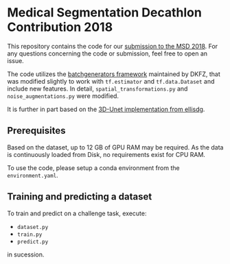 # Medical Segmentation Decathlon Contribution 2018

This repository contains the code for our [submission to the MSD 2018](https://www.lfb.rwth-aachen.de/institute/team/rippel/).
For any questions concerning the code or submission, feel free to open an issue.

The code utilizes the [batchgenerators framework](https://github.com/MIC-DKFZ/batchgenerators/) maintained by DKFZ, that was modified
slightly to work with `tf.estimator` and `tf.data.Dataset` and include new features. In detail, `spatial_transformations.py` and `noise_augmentations.py` were modified.

It is further in part based on the [3D-Unet implementation from ellisdg](https://github.com/ellisdg/3DUnetCNN).

## Prerequisites

Based on the dataset, up to 12 GB of GPU RAM may be required.
As the data is continuously loaded from Disk, no requirements exist for CPU RAM.

To use the code, please setup a conda environment from the `environment.yaml`.

## Training and predicting a dataset

To train and predict on a challenge task, execute:

 * `dataset.py`
 * `train.py`
 * `predict.py`

in sucession.
